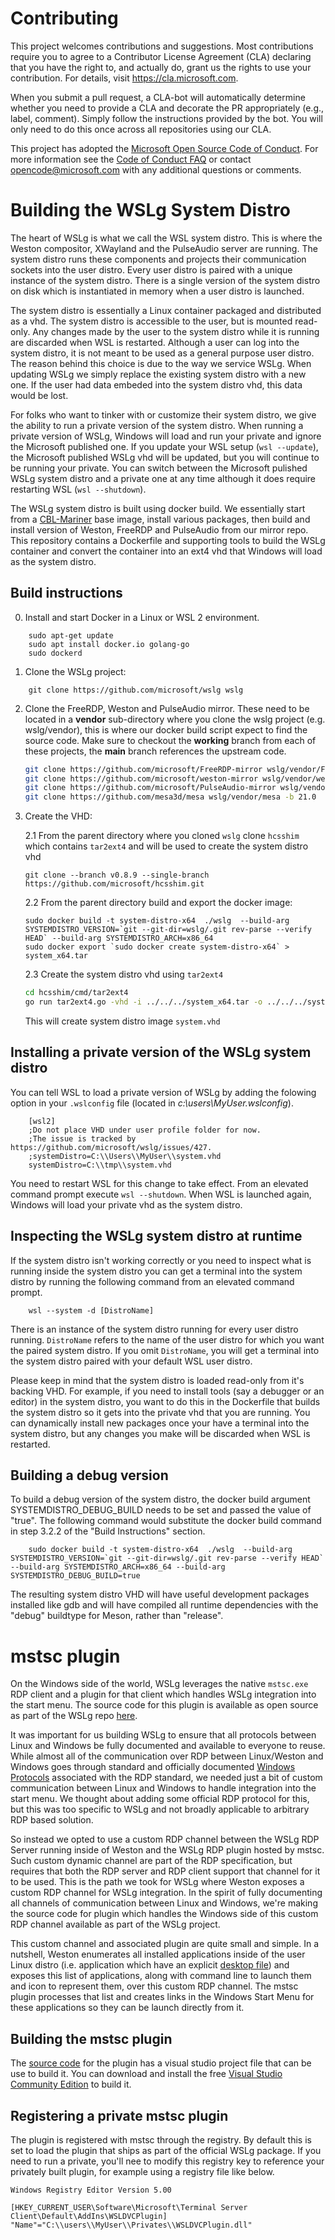 # Contributing

This project welcomes contributions and suggestions. Most contributions require you to
agree to a Contributor License Agreement (CLA) declaring that you have the right to,
and actually do, grant us the rights to use your contribution. For details, visit
https://cla.microsoft.com.

When you submit a pull request, a CLA-bot will automatically determine whether you need
to provide a CLA and decorate the PR appropriately (e.g., label, comment). Simply follow the
instructions provided by the bot. You will only need to do this once across all repositories using our CLA.

This project has adopted the [Microsoft Open Source Code of Conduct](https://opensource.microsoft.com/codeofconduct/).
For more information see the [Code of Conduct FAQ](https://opensource.microsoft.com/codeofconduct/faq/)
or contact [opencode@microsoft.com](mailto:opencode@microsoft.com) with any additional questions or comments.

# Building the WSLg System Distro

The heart of WSLg is what we call the WSL system distro. This is where the Weston compositor, XWayland and the PulseAudio server are running. The system distro runs these components and projects their communication sockets into the user distro. Every user distro is paired with a unique instance of the system distro. There is a single version of the system distro on disk which is instantiated in memory when a user distro is launched.

The system distro is essentially a Linux container packaged and distributed as a vhd. The system distro is accessible to the user, but is mounted read-only. Any changes made by the user to the system distro while it is running are discarded when WSL is restarted. Although a user can log into the system distro, it is not meant to be used as a general purpose user distro. The reason behind this choice is due to the way we service WSLg. When updating WSLg we simply replace the existing system distro with a new one. If the user had data embeded into the system distro vhd, this data would be lost.

For folks who want to tinker with or customize their system distro, we give the ability to run a private version of the system distro. When running a private version of WSLg, Windows will load and run your private and ignore the Microsoft published one. If you update your WSL setup (`wsl --update`), the Microsoft published WSLg vhd will be updated, but you will continue to be running your private. You can switch between the Microsoft pulished WSLg system distro and a private one at any time although it does require restarting WSL (`wsl --shutdown`).

The WSLg system distro is built using docker build. We essentially start from a [CBL-Mariner](https://github.com/microsoft/CBL-MarinerDemo) base image, install various packages, then build and install version of Weston, FreeRDP and PulseAudio from our mirror repo. This repository contains a Dockerfile and supporting tools to build the WSLg container and convert the container into an ext4 vhd that Windows will load as the system distro.

## Build instructions

0. Install and start Docker in a Linux or WSL 2 environment.

```
    sudo apt-get update
    sudo apt install docker.io golang-go
    sudo dockerd
```

1. Clone the WSLg project:

```
    git clone https://github.com/microsoft/wslg wslg
```

2. Clone the FreeRDP, Weston and PulseAudio mirror. These need to be located in a **vendor** sub-directory where you clone the wslg project (e.g. wslg/vendor), this is where our docker build script expect to find the source code. Make sure to checkout the **working** branch from each of these projects, the **main** branch references the upstream code.

    ```bash
    git clone https://github.com/microsoft/FreeRDP-mirror wslg/vendor/FreeRDP -b working
    git clone https://github.com/microsoft/weston-mirror wslg/vendor/weston -b working
    git clone https://github.com/microsoft/PulseAudio-mirror wslg/vendor/pulseaudio -b working
    git clone https://github.com/mesa3d/mesa wslg/vendor/mesa -b 21.0
    ```

2. Create the VHD:

    2.1 From the parent directory where you cloned `wslg` clone `hcsshim` which contains `tar2ext4` and will be used to create the system distro vhd
    ```
    git clone --branch v0.8.9 --single-branch https://github.com/microsoft/hcsshim.git
    ```
    
    2.2 From the parent directory build and export the docker image:
    ```
    sudo docker build -t system-distro-x64  ./wslg  --build-arg SYSTEMDISTRO_VERSION=`git --git-dir=wslg/.git rev-parse --verify HEAD` --build-arg SYSTEMDISTRO_ARCH=x86_64
    sudo docker export `sudo docker create system-distro-x64` > system_x64.tar
    ```
    
    2.3 Create the system distro vhd using `tar2ext4`
    
    ```bash
    cd hcsshim/cmd/tar2ext4
    go run tar2ext4.go -vhd -i ../../../system_x64.tar -o ../../../system.vhd
    ```
    
    This will create system distro image `system.vhd`

## Installing a private version of the WSLg system distro

You can tell WSL to load a private version of WSLg by adding the folowing option in your `.wslconfig` file (located in *c:\users\MyUser\.wslconfig*).

```
    [wsl2]
    ;Do not place VHD under user profile folder for now.
    ;The issue is tracked by https://github.com/microsoft/wslg/issues/427.
    ;systemDistro=C:\\Users\\MyUser\\system.vhd
    systemDistro=C:\\tmp\\system.vhd

```    
    
You need to restart WSL for this change to take effect. From an elevated command prompt execute `wsl --shutdown`. When WSL is launched again, Windows will load your private vhd as the system distro. 
    
## Inspecting the WSLg system distro at runtime

If the system distro isn't working correctly or you need to inspect what is running inside the system distro you can get a terminal into the system distro by running the following command from an elevated command prompt.

```
    wsl --system -d [DistroName]
```
There is an instance of the system distro running for every user distro running. `DistroName` refers to the name of the user distro for which you want the paired system distro. If you omit `DistroName`, you will get a terminal into the system distro paired with your default WSL user distro.

Please keep in mind that the system distro is loaded read-only from it's backing VHD. For example, if you need to install tools (say a debugger or an editor) in the system distro, you want to do this in the Dockerfile that builds the system distro so it gets into the private vhd that you are running. You can dynamically install new packages once your have a terminal into the system distro, but any changes you make will be discarded when WSL is restarted.

## Building a debug version

To build a debug version of the system distro, the docker build argument SYSTEMDISTRO_DEBUG_BUILD needs to be set and passed the value of "true". The following command would substitute the docker build command in step 3.2.2 of the "Build Instructions" section.

```
    sudo docker build -t system-distro-x64  ./wslg  --build-arg SYSTEMDISTRO_VERSION=`git --git-dir=wslg/.git rev-parse --verify HEAD` --build-arg SYSTEMDISTRO_ARCH=x86_64 --build-arg SYSTEMDISTRO_DEBUG_BUILD=true
```
The resulting system distro VHD will have useful development packages installed like gdb and will have compiled all runtime dependencies with the "debug" buildtype for Meson, rather than "release".

# mstsc plugin

On the Windows side of the world, WSLg leverages the native `mstsc.exe` RDP client and a plugin for that client which handles WSLg integration into the start menu. The source code for this plugin is available as open source as part of the WSLg repo [here](https://github.com/microsoft/wslg/tree/main/WSLDVCPlugin).

It was important for us building WSLg to ensure that all protocols between Linux and Windows be fully documented and available to everyone to reuse. While almost all of the communication over RDP between Linux/Weston and Windows goes through standard and officially documented [Windows Protocols](https://docs.microsoft.com/en-us/openspecs/windows_protocols/MS-WINPROTLP/92b33e19-6fff-496b-86c3-d168206f9845) associated with the RDP standard, we needed just a bit of custom communication between Linux and Windows to handle integration into the start menu. We thought about adding some official RDP protocol for this, but this was too specific to WSLg and not broadly applicable to arbitrary RDP based solution.

So instead we opted to use a custom RDP channel between the WSLg RDP Server running inside of Weston and the WSLg RDP plugin hosted by mstsc. Such custom dynamic channel are part of the RDP specification, but requires that both the RDP server and RDP client support that channel for it to be used. This is the path we took for WSLg where Weston exposes a custom RDP channel for WSLg integration. In the spirit of fully documenting all channels of communication between Linux and Windows, we're making the source code for plugin which handles the Windows side of this custom RDP channel available as part of the WSLg project.

This custom channel and associated plugin are quite small and simple. In a nutshell, Weston enumerates all installed applications inside of the user Linux distro (i.e. application which have an explicit [desktop file](https://specifications.freedesktop.org/desktop-entry-spec/desktop-entry-spec-latest.html)) and exposes this list of applications, along with command line to launch them and icon to represent them, over this custom RDP channel. The mstsc plugin processes that list and creates links in the Windows Start Menu for these applications so they can be launch directly from it.

## Building the mstsc plugin

The [source code](https://github.com/microsoft/wslg/tree/main/WSLDVCPlugin) for the plugin has a visual studio project file that can be use to build it. You can download and install the free [Visual Studio Community Edition](https://visualstudio.microsoft.com/vs/community/) to build it.

## Registering a private mstsc plugin

The plugin is registered with mstsc through the registry. By default this is set to load the plugin that ships as part of the official WSLg package. If you need to run a private, you'll nee to modify this registry key to reference your privately built plugin, for example using a registry file like below.

```
Windows Registry Editor Version 5.00

[HKEY_CURRENT_USER\Software\Microsoft\Terminal Server Client\Default\AddIns\WSLDVCPlugin]
"Name"="C:\\users\\MyUser\\Privates\\WSLDVCPlugin.dll"
```
